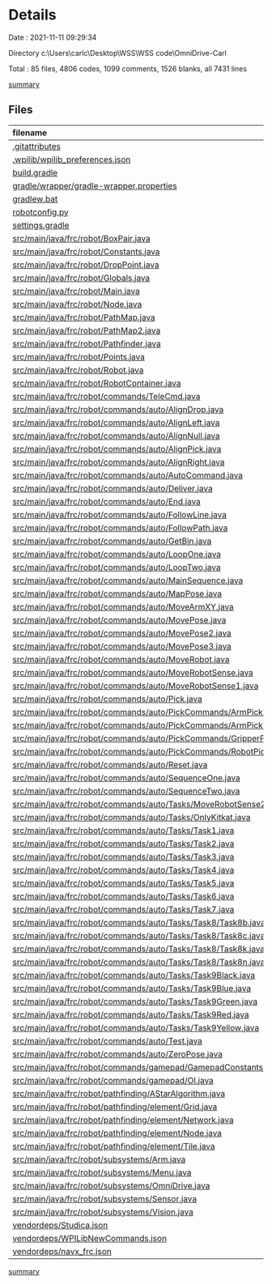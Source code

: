 # Details

Date : 2021-11-11 09:29:34

Directory c:\Users\carlc\Desktop\WSS\WSS code\OmniDrive-Carl

Total : 85 files,  4806 codes, 1099 comments, 1526 blanks, all 7431 lines

[summary](results.md)

## Files
| filename | language | code | comment | blank | total |
| :--- | :--- | ---: | ---: | ---: | ---: |
| [.gitattributes](/.gitattributes) | Properties | 1 | 1 | 1 | 3 |
| [.wpilib/wpilib_preferences.json](/.wpilib/wpilib_preferences.json) | JSON | 6 | 0 | 4 | 10 |
| [build.gradle](/build.gradle) | Groovy | 47 | 27 | 10 | 84 |
| [gradle/wrapper/gradle-wrapper.properties](/gradle/wrapper/gradle-wrapper.properties) | Properties | 5 | 0 | 1 | 6 |
| [gradlew.bat](/gradlew.bat) | Batch | 76 | 0 | 25 | 101 |
| [robotconfig.py](/robotconfig.py) | Python | 16 | 34 | 3 | 53 |
| [settings.gradle](/settings.gradle) | Groovy | 26 | 0 | 2 | 28 |
| [src/main/java/frc/robot/BoxPair.java](/src/main/java/frc/robot/BoxPair.java) | Java | 20 | 5 | 6 | 31 |
| [src/main/java/frc/robot/Constants.java](/src/main/java/frc/robot/Constants.java) | Java | 32 | 27 | 12 | 71 |
| [src/main/java/frc/robot/DropPoint.java](/src/main/java/frc/robot/DropPoint.java) | Java | 147 | 13 | 72 | 232 |
| [src/main/java/frc/robot/Globals.java](/src/main/java/frc/robot/Globals.java) | Java | 70 | 0 | 25 | 95 |
| [src/main/java/frc/robot/Main.java](/src/main/java/frc/robot/Main.java) | Java | 9 | 16 | 5 | 30 |
| [src/main/java/frc/robot/Node.java](/src/main/java/frc/robot/Node.java) | Java | 13 | 0 | 5 | 18 |
| [src/main/java/frc/robot/PathMap.java](/src/main/java/frc/robot/PathMap.java) | Java | 158 | 5 | 34 | 197 |
| [src/main/java/frc/robot/PathMap2.java](/src/main/java/frc/robot/PathMap2.java) | Java | 177 | 7 | 34 | 218 |
| [src/main/java/frc/robot/Pathfinder.java](/src/main/java/frc/robot/Pathfinder.java) | Java | 176 | 34 | 37 | 247 |
| [src/main/java/frc/robot/Points.java](/src/main/java/frc/robot/Points.java) | Java | 94 | 3 | 32 | 129 |
| [src/main/java/frc/robot/Robot.java](/src/main/java/frc/robot/Robot.java) | Java | 69 | 68 | 32 | 169 |
| [src/main/java/frc/robot/RobotContainer.java](/src/main/java/frc/robot/RobotContainer.java) | Java | 28 | 19 | 10 | 57 |
| [src/main/java/frc/robot/commands/TeleCmd.java](/src/main/java/frc/robot/commands/TeleCmd.java) | Java | 50 | 41 | 17 | 108 |
| [src/main/java/frc/robot/commands/auto/AlignDrop.java](/src/main/java/frc/robot/commands/auto/AlignDrop.java) | Java | 63 | 3 | 10 | 76 |
| [src/main/java/frc/robot/commands/auto/AlignLeft.java](/src/main/java/frc/robot/commands/auto/AlignLeft.java) | Java | 21 | 0 | 10 | 31 |
| [src/main/java/frc/robot/commands/auto/AlignNull.java](/src/main/java/frc/robot/commands/auto/AlignNull.java) | Java | 23 | 0 | 11 | 34 |
| [src/main/java/frc/robot/commands/auto/AlignPick.java](/src/main/java/frc/robot/commands/auto/AlignPick.java) | Java | 23 | 0 | 11 | 34 |
| [src/main/java/frc/robot/commands/auto/AlignRight.java](/src/main/java/frc/robot/commands/auto/AlignRight.java) | Java | 21 | 0 | 10 | 31 |
| [src/main/java/frc/robot/commands/auto/AutoCommand.java](/src/main/java/frc/robot/commands/auto/AutoCommand.java) | Java | 14 | 14 | 5 | 33 |
| [src/main/java/frc/robot/commands/auto/Deliver.java](/src/main/java/frc/robot/commands/auto/Deliver.java) | Java | 62 | 11 | 35 | 108 |
| [src/main/java/frc/robot/commands/auto/End.java](/src/main/java/frc/robot/commands/auto/End.java) | Java | 15 | 1 | 8 | 24 |
| [src/main/java/frc/robot/commands/auto/FollowLine.java](/src/main/java/frc/robot/commands/auto/FollowLine.java) | Java | 36 | 2 | 10 | 48 |
| [src/main/java/frc/robot/commands/auto/FollowPath.java](/src/main/java/frc/robot/commands/auto/FollowPath.java) | Java | 97 | 2 | 36 | 135 |
| [src/main/java/frc/robot/commands/auto/GetBin.java](/src/main/java/frc/robot/commands/auto/GetBin.java) | Java | 27 | 0 | 5 | 32 |
| [src/main/java/frc/robot/commands/auto/LoopOne.java](/src/main/java/frc/robot/commands/auto/LoopOne.java) | Java | 60 | 15 | 13 | 88 |
| [src/main/java/frc/robot/commands/auto/LoopTwo.java](/src/main/java/frc/robot/commands/auto/LoopTwo.java) | Java | 64 | 13 | 10 | 87 |
| [src/main/java/frc/robot/commands/auto/MainSequence.java](/src/main/java/frc/robot/commands/auto/MainSequence.java) | Java | 46 | 0 | 12 | 58 |
| [src/main/java/frc/robot/commands/auto/MapPose.java](/src/main/java/frc/robot/commands/auto/MapPose.java) | Java | 53 | 0 | 32 | 85 |
| [src/main/java/frc/robot/commands/auto/MoveArmXY.java](/src/main/java/frc/robot/commands/auto/MoveArmXY.java) | Java | 87 | 39 | 33 | 159 |
| [src/main/java/frc/robot/commands/auto/MovePose.java](/src/main/java/frc/robot/commands/auto/MovePose.java) | Java | 100 | 6 | 31 | 137 |
| [src/main/java/frc/robot/commands/auto/MovePose2.java](/src/main/java/frc/robot/commands/auto/MovePose2.java) | Java | 98 | 6 | 35 | 139 |
| [src/main/java/frc/robot/commands/auto/MovePose3.java](/src/main/java/frc/robot/commands/auto/MovePose3.java) | Java | 99 | 3 | 36 | 138 |
| [src/main/java/frc/robot/commands/auto/MoveRobot.java](/src/main/java/frc/robot/commands/auto/MoveRobot.java) | Java | 70 | 35 | 15 | 120 |
| [src/main/java/frc/robot/commands/auto/MoveRobotSense.java](/src/main/java/frc/robot/commands/auto/MoveRobotSense.java) | Java | 19 | 5 | 8 | 32 |
| [src/main/java/frc/robot/commands/auto/MoveRobotSense1.java](/src/main/java/frc/robot/commands/auto/MoveRobotSense1.java) | Java | 38 | 6 | 11 | 55 |
| [src/main/java/frc/robot/commands/auto/Pick.java](/src/main/java/frc/robot/commands/auto/Pick.java) | Java | 111 | 21 | 33 | 165 |
| [src/main/java/frc/robot/commands/auto/PickCommands/ArmPickX.java](/src/main/java/frc/robot/commands/auto/PickCommands/ArmPickX.java) | Java | 94 | 48 | 48 | 190 |
| [src/main/java/frc/robot/commands/auto/PickCommands/ArmPickY.java](/src/main/java/frc/robot/commands/auto/PickCommands/ArmPickY.java) | Java | 100 | 68 | 54 | 222 |
| [src/main/java/frc/robot/commands/auto/PickCommands/GripperPick.java](/src/main/java/frc/robot/commands/auto/PickCommands/GripperPick.java) | Java | 89 | 49 | 41 | 179 |
| [src/main/java/frc/robot/commands/auto/PickCommands/RobotPick.java](/src/main/java/frc/robot/commands/auto/PickCommands/RobotPick.java) | Java | 79 | 44 | 25 | 148 |
| [src/main/java/frc/robot/commands/auto/Reset.java](/src/main/java/frc/robot/commands/auto/Reset.java) | Java | 20 | 0 | 9 | 29 |
| [src/main/java/frc/robot/commands/auto/SequenceOne.java](/src/main/java/frc/robot/commands/auto/SequenceOne.java) | Java | 41 | 0 | 18 | 59 |
| [src/main/java/frc/robot/commands/auto/SequenceTwo.java](/src/main/java/frc/robot/commands/auto/SequenceTwo.java) | Java | 44 | 0 | 15 | 59 |
| [src/main/java/frc/robot/commands/auto/Tasks/MoveRobotSense2.java](/src/main/java/frc/robot/commands/auto/Tasks/MoveRobotSense2.java) | Java | 19 | 5 | 8 | 32 |
| [src/main/java/frc/robot/commands/auto/Tasks/OnlyKitkat.java](/src/main/java/frc/robot/commands/auto/Tasks/OnlyKitkat.java) | Java | 54 | 21 | 14 | 89 |
| [src/main/java/frc/robot/commands/auto/Tasks/Task1.java](/src/main/java/frc/robot/commands/auto/Tasks/Task1.java) | Java | 14 | 0 | 4 | 18 |
| [src/main/java/frc/robot/commands/auto/Tasks/Task2.java](/src/main/java/frc/robot/commands/auto/Tasks/Task2.java) | Java | 30 | 0 | 13 | 43 |
| [src/main/java/frc/robot/commands/auto/Tasks/Task3.java](/src/main/java/frc/robot/commands/auto/Tasks/Task3.java) | Java | 10 | 0 | 4 | 14 |
| [src/main/java/frc/robot/commands/auto/Tasks/Task4.java](/src/main/java/frc/robot/commands/auto/Tasks/Task4.java) | Java | 18 | 0 | 5 | 23 |
| [src/main/java/frc/robot/commands/auto/Tasks/Task5.java](/src/main/java/frc/robot/commands/auto/Tasks/Task5.java) | Java | 19 | 0 | 5 | 24 |
| [src/main/java/frc/robot/commands/auto/Tasks/Task6.java](/src/main/java/frc/robot/commands/auto/Tasks/Task6.java) | Java | 16 | 0 | 4 | 20 |
| [src/main/java/frc/robot/commands/auto/Tasks/Task7.java](/src/main/java/frc/robot/commands/auto/Tasks/Task7.java) | Java | 18 | 0 | 9 | 27 |
| [src/main/java/frc/robot/commands/auto/Tasks/Task8/Task8b.java](/src/main/java/frc/robot/commands/auto/Tasks/Task8/Task8b.java) | Java | 19 | 0 | 8 | 27 |
| [src/main/java/frc/robot/commands/auto/Tasks/Task8/Task8c.java](/src/main/java/frc/robot/commands/auto/Tasks/Task8/Task8c.java) | Java | 19 | 0 | 8 | 27 |
| [src/main/java/frc/robot/commands/auto/Tasks/Task8/Task8k.java](/src/main/java/frc/robot/commands/auto/Tasks/Task8/Task8k.java) | Java | 19 | 0 | 8 | 27 |
| [src/main/java/frc/robot/commands/auto/Tasks/Task8/Task8n.java](/src/main/java/frc/robot/commands/auto/Tasks/Task8/Task8n.java) | Java | 19 | 0 | 8 | 27 |
| [src/main/java/frc/robot/commands/auto/Tasks/Task9Black.java](/src/main/java/frc/robot/commands/auto/Tasks/Task9Black.java) | Java | 44 | 0 | 6 | 50 |
| [src/main/java/frc/robot/commands/auto/Tasks/Task9Blue.java](/src/main/java/frc/robot/commands/auto/Tasks/Task9Blue.java) | Java | 45 | 0 | 6 | 51 |
| [src/main/java/frc/robot/commands/auto/Tasks/Task9Green.java](/src/main/java/frc/robot/commands/auto/Tasks/Task9Green.java) | Java | 43 | 0 | 5 | 48 |
| [src/main/java/frc/robot/commands/auto/Tasks/Task9Red.java](/src/main/java/frc/robot/commands/auto/Tasks/Task9Red.java) | Java | 43 | 0 | 5 | 48 |
| [src/main/java/frc/robot/commands/auto/Tasks/Task9Yellow.java](/src/main/java/frc/robot/commands/auto/Tasks/Task9Yellow.java) | Java | 43 | 0 | 5 | 48 |
| [src/main/java/frc/robot/commands/auto/Test.java](/src/main/java/frc/robot/commands/auto/Test.java) | Java | 28 | 17 | 15 | 60 |
| [src/main/java/frc/robot/commands/auto/ZeroPose.java](/src/main/java/frc/robot/commands/auto/ZeroPose.java) | Java | 42 | 0 | 24 | 66 |
| [src/main/java/frc/robot/commands/gamepad/GamepadConstants.java](/src/main/java/frc/robot/commands/gamepad/GamepadConstants.java) | Java | 25 | 5 | 4 | 34 |
| [src/main/java/frc/robot/commands/gamepad/OI.java](/src/main/java/frc/robot/commands/gamepad/OI.java) | Java | 116 | 60 | 23 | 199 |
| [src/main/java/frc/robot/pathfinding/AStarAlgorithm.java](/src/main/java/frc/robot/pathfinding/AStarAlgorithm.java) | Java | 128 | 6 | 39 | 173 |
| [src/main/java/frc/robot/pathfinding/element/Grid.java](/src/main/java/frc/robot/pathfinding/element/Grid.java) | Java | 82 | 5 | 12 | 99 |
| [src/main/java/frc/robot/pathfinding/element/Network.java](/src/main/java/frc/robot/pathfinding/element/Network.java) | Java | 4 | 0 | 3 | 7 |
| [src/main/java/frc/robot/pathfinding/element/Node.java](/src/main/java/frc/robot/pathfinding/element/Node.java) | Java | 61 | 0 | 24 | 85 |
| [src/main/java/frc/robot/pathfinding/element/Tile.java](/src/main/java/frc/robot/pathfinding/element/Tile.java) | Java | 76 | 11 | 22 | 109 |
| [src/main/java/frc/robot/subsystems/Arm.java](/src/main/java/frc/robot/subsystems/Arm.java) | Java | 89 | 45 | 31 | 165 |
| [src/main/java/frc/robot/subsystems/Menu.java](/src/main/java/frc/robot/subsystems/Menu.java) | Java | 119 | 3 | 13 | 135 |
| [src/main/java/frc/robot/subsystems/OmniDrive.java](/src/main/java/frc/robot/subsystems/OmniDrive.java) | Java | 214 | 104 | 66 | 384 |
| [src/main/java/frc/robot/subsystems/Sensor.java](/src/main/java/frc/robot/subsystems/Sensor.java) | Java | 98 | 83 | 46 | 227 |
| [src/main/java/frc/robot/subsystems/Vision.java](/src/main/java/frc/robot/subsystems/Vision.java) | Java | 162 | 43 | 81 | 286 |
| [vendordeps/Studica.json](/vendordeps/Studica.json) | JSON | 64 | 0 | 0 | 64 |
| [vendordeps/WPILibNewCommands.json](/vendordeps/WPILibNewCommands.json) | JSON | 37 | 0 | 1 | 38 |
| [vendordeps/navx_frc.json](/vendordeps/navx_frc.json) | JSON | 35 | 0 | 0 | 35 |

[summary](results.md)